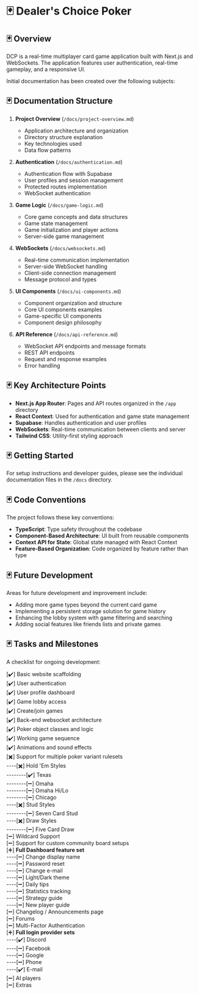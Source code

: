 # 🃏 Dealer's Choice Poker

## 🃏 Overview

DCP is a real-time multiplayer card game application built with Next.js and WebSockets. The application features user authentication, real-time gameplay, and a responsive UI.

Initial documentation has been created over the following subjects:

## 🃏 Documentation Structure

1. **Project Overview** (`/docs/project-overview.md`)
   - Application architecture and organization
   - Directory structure explanation
   - Key technologies used
   - Data flow patterns

2. **Authentication** (`/docs/authentication.md`)
   - Authentication flow with Supabase
   - User profiles and session management
   - Protected routes implementation
   - WebSocket authentication

3. **Game Logic** (`/docs/game-logic.md`)
   - Core game concepts and data structures
   - Game state management
   - Game initialization and player actions
   - Server-side game management

4. **WebSockets** (`/docs/websockets.md`)
   - Real-time communication implementation
   - Server-side WebSocket handling
   - Client-side connection management
   - Message protocol and types

5. **UI Components** (`/docs/ui-components.md`)
   - Component organization and structure
   - Core UI components examples
   - Game-specific UI components
   - Component design philosophy

6. **API Reference** (`/docs/api-reference.md`)
   - WebSocket API endpoints and message formats
   - REST API endpoints
   - Request and response examples
   - Error handling

## 🃏 Key Architecture Points

- **Next.js App Router**: Pages and API routes organized in the `/app` directory
- **React Context**: Used for authentication and game state management
- **Supabase**: Handles authentication and user profiles
- **WebSockets**: Real-time communication between clients and server
- **Tailwind CSS**: Utility-first styling approach

## 🃏 Getting Started

For setup instructions and developer guides, please see the individual documentation files in the `/docs` directory.

## 🃏 Code Conventions

The project follows these key conventions:

- **TypeScript**: Type safety throughout the codebase
- **Component-Based Architecture**: UI built from reusable components
- **Context API for State**: Global state managed with React Context
- **Feature-Based Organization**: Code organized by feature rather than type

## 🃏 Future Development

Areas for future development and improvement include:

- Adding more game types beyond the current card game
- Implementing a persistent storage solution for game history
- Enhancing the lobby system with game filtering and searching
- Adding social features like friends lists and private games

## 🃏 Tasks and Milestones

A checklist for ongoing development:

 [✔️] Basic website scaffolding  
 [✔️] User authentication  
 [✔️] User profile dashboard  
 [✔️] Game lobby access  
 [✔️] Create/join games  
 [✔️] Back-end websocket architecture  
 [✔️] Poker object classes and logic  
 [✔️] Working game sequence  
 [✔️] Animations and sound effects  
 [✖️] Support for multiple poker variant rulesets  
  ----[✖️] Hold 'Em Styles  
  --------[✔️] Texas  
  --------[➖] Omaha  
  --------[➖] Omaha Hi/Lo  
  --------[➖] Chicago  
  ----[✖️] Stud Styles  
  --------[➖] Seven Card Stud  
  ----[✖️] Draw Styles  
  --------[➖] Five Card Draw  
 [➖] Wildcard Support  
 [➖] Support for custom community board setups  
 [➕] **Full Dashboard feature set**  
  ----[➖] Change display name  
  ----[➖] Password reset  
  ----[➖] Change e-mail   
  ----[➖] Light/Dark theme  
  ----[➖] Daily tips  
  ----[➖] Statistics tracking  
  ----[➖] Strategy guide  
  ----[➖] New player guide  
 [➖] Changelog / Announcements page  
 [➖] Forums  
 [➖] Multi-Factor Authentication  
 [➕] **Full login provider sets**  
  ----[✔️] Discord  
  ----[➖] Facebook  
  ----[➖] Google  
  ----[➖] Phone  
  ----[✔️] E-mail  
 [➖] AI players   
 [➖] Extras   